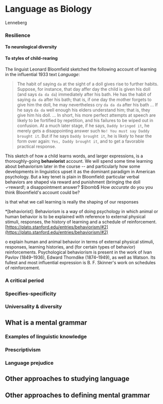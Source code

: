 
# Language as Biology

Lenneberg


### Resilience

#### To neurological diversity

#### To styles of child-rearing

The linguist Leonard Bloomfield sketched the following account of learning in the influential 1933 text *Language*:

>The habit of saying `da` at the sight of a doll gives rise to further habits. Suppose, for instance, that day affer day the child is given his doll (and says `da da da`) immediately after his bath. He has the habit of saying `da da` after his bath; that is, if one day the mother forgets to give him the doll, he may nevertheless cry `da da da` after his bath ... If he says `da da` well enough his elders understand him; that is, they give him his doll. ... In short, his more perfect attempts at speech are likely to be fortified by repetition, and his failures to be wiped out in confusion. At a much later stage, if he says, `Daddy bringed it`, he merely gets a disappointing answer such `No! You must say Daddy brought it`. But if he says `Daddy brought it`, he is likely to hear the form over again: `Yes, Daddy brought it`, and to get a favorable practical response.

This sketch of how a child learns words, and larger expressions, is a thoroughly-going **behaviorist** account. We will spend some time learning about behaviorism later in the course -- and particularly how some developments in linguistics upset it as the dominant paradigm in American psychology. But a key tenet is plain in Bloomfield: particular verbal behaviors are shaped via reward and punishment (bringing the doll $\checkmark$reward!; a disappointment answer? $\bomb$
How _accurate_ do you you think Bloomfield's account could be?

 is that what we call learning is really the shaping of our responses 

*[behaviorist]: Behaviorism is a way of doing psychology in which animal or human behavior is to be explained with reference to external physical stimuli, responses, the history of learning and a schedule of reinforcement. [https://plato.stanford.edu/entries/behaviorism/#2](https://plato.stanford.edu/entries/behaviorism/#2)

o explain human and animal behavior in terms of external physical stimuli, responses, learning histories, and (for certain types of behavior) reinforcements. Psychological behaviorism is present in the work of Ivan Pavlov (1849–1936), Edward Thorndike (1874–1949), as well as Watson. Its fullest and most influential expression is B. F. Skinner's work on schedules of reinforcement.

### A critical period

### Specifies-specificity

### Universality & diversity

## What is a mental grammar

### Examples of linguistic knowledge

### Prescriptivism

### Language prejudice

## Other approaches to studying language

## Other approaches to defining mental grammar
<!--stackedit_data:
eyJoaXN0b3J5IjpbMjA3NDIxOTQyNCw0MTYyOTA5NjAsLTIxND
A0MTkxMSwyMTI5MzUzNTIwLDEyNDcwNTU4ODRdfQ==
-->